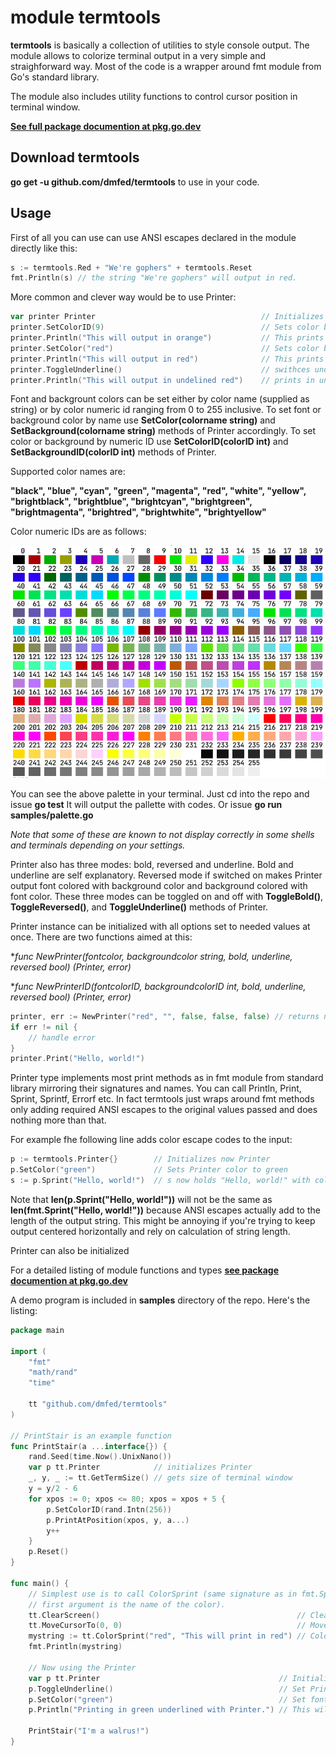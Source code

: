 # module termtools

**termtools** is basically a collection of utilities to style console output.
The module allows to colorize terminal output in a very simple and straighforward way.
Most of the code is a wrapper around fmt module from Go's standard library. 

The module also includes utility functions to control cursor position in terminal window.

**[See full package documention at pkg.go.dev](https://pkg.go.dev/github.com/dmfed/termtools)**

## Download termtools

**go get -u github.com/dmfed/termtools** to use in your code.

## Usage

First of all you can use can use ANSI escapes declared in the module directly like this:

```go
s := termtools.Red + "We're gophers" + termtools.Reset
fmt.Println(s) // the string "We're gophers" will output in red.
```

More common and clever way would be to use Printer:

```go
var printer Printer 									// Initializes new Printer
printer.SetColorID(9) 									// Sets color by id (see below)
printer.Println("This will output in orange") 			// This prints in orange
printer.SetColor("red")									// Sets color by name 
printer.Println("This will output in red")				// This prints in red
printer.ToggleUnderline()								// swithces undeline mode on
printer.Println("This will output in undelined red")	// prints in underlined red
```

Font and backgrount colors can be set either by color name (supplied as string) or by color numeric id ranging from 0 to 255 inclusive. To set font or background color by name use **SetColor(colorname string)** and **SetBackground(colorname string)** methods of Printer accordingly. To set color or background by numeric ID use **SetColorID(colorID int)** and **SetBackgroundID(colorID int)** methods of Printer.

Supported color names are:

**"black", "blue", "cyan", "green", "magenta", "red", "white", "yellow", "brightblack", "brightblue", "brightcyan", "brightgreen", "brightmagenta", "brightred", "brightwhite", "brightyellow"**

Color numeric IDs are as follows:

![image of palette with colors numbered 0-255](https://github.com/dmfed/termtools/blob/main/palette.png)

You can see the above palette in your terminal. Just cd into the repo and issue **go test** It will output 
the pallette with codes. Or issue **go run samples/palette.go**

*Note that some of these are known to not display correctly in some shells and terminals depending on your settings.*

Printer also has three modes: bold, reversed and underline. Bold and underline are self explanatory. Reversed mode if switched on makes Printer output font colored with background color and background colored with font color. These three modes can be toggled on and off with **ToggleBold()**, **ToggleReversed()**, and **ToggleUnderline()** methods of Printer.

Printer instance can be initialized with all options set to needed values at once. There are two functions aimed at this:

**func NewPrinter(fontcolor, backgroundcolor string, bold, underline, reversed bool) (*Printer, error)**

**func NewPrinterID(fontcolorID, backgroundcolorID int, bold, underline, reversed bool) (*Printer, error)**

```go
printer, err := NewPrinter("red", "", false, false, false) // returns new Printer with font set to red
if err != nil {
	// handle error 
}
printer.Print("Hello, world!")
```

Printer type implements most print methods as in fmt module from standard library mirroring their signatures
and names. You can call Println, Print, Sprint, Sprintf, Errorf etc. In fact termtools just wraps around fmt methods only adding required ANSI escapes to the original values passed and does nothing more than that.

For example fhe following line adds color escape codes to the input:
```go
p := termtools.Printer{} 		// Initializes now Printer
p.SetColor("green") 			// Sets Printer color to green
s := p.Sprint("Hello, world!") 	// s now holds "Hello, world!" with color prefix and reset suffix attached.
```
Note that **len(p.Sprint("Hello, world!"))** will not be the same as **len(fmt.Sprint("Hello, world!"))** because ANSI escapes actually add to the length of the output string. This might be annoying if you're trying
to keep output centered horizontally and rely on calculation of string length. 

Printer can also be initialized 

For a detailed listing of module functions and types **[see package documention at pkg.go.dev](https://pkg.go.dev/github.com/dmfed/termtools)**

A demo program is included in **samples** directory of the repo. Here's the listing:

```go
package main

import (
	"fmt"
	"math/rand"
	"time"

	tt "github.com/dmfed/termtools"
)

// PrintStair is an example function
func PrintStair(a ...interface{}) {
	rand.Seed(time.Now().UnixNano())
	var p tt.Printer            // initializes Printer
	_, y, _ := tt.GetTermSize() // gets size of terminal window
	y = y/2 - 6
	for xpos := 0; xpos <= 80; xpos = xpos + 5 {
		p.SetColorID(rand.Intn(256))
		p.PrintAtPosition(xpos, y, a...)
		y++
	}
	p.Reset()
}

func main() {
	// Simplest use is to call ColorSprint (same signature as in fmt.Sprint, but the
	// first argument is the name of the color).
	tt.ClearScreen()                                            // Clears Screen
	tt.MoveCursorTo(0, 0)                                       // Moves cursor to top left
	mystring := tt.ColorSprint("red", "This will print in red") // Colorizes input string
	fmt.Println(mystring)

	// Now using the Printer
	var p tt.Printer                                        // Initialize new Printer
	p.ToggleUnderline()                                     // Set Printer to print underlined
	p.SetColor("green")                                     // Set font color to green
	p.Println("Printing in green underlined with Printer.") // This will print in green underlined

	PrintStair("I'm a walrus!")
}
```
